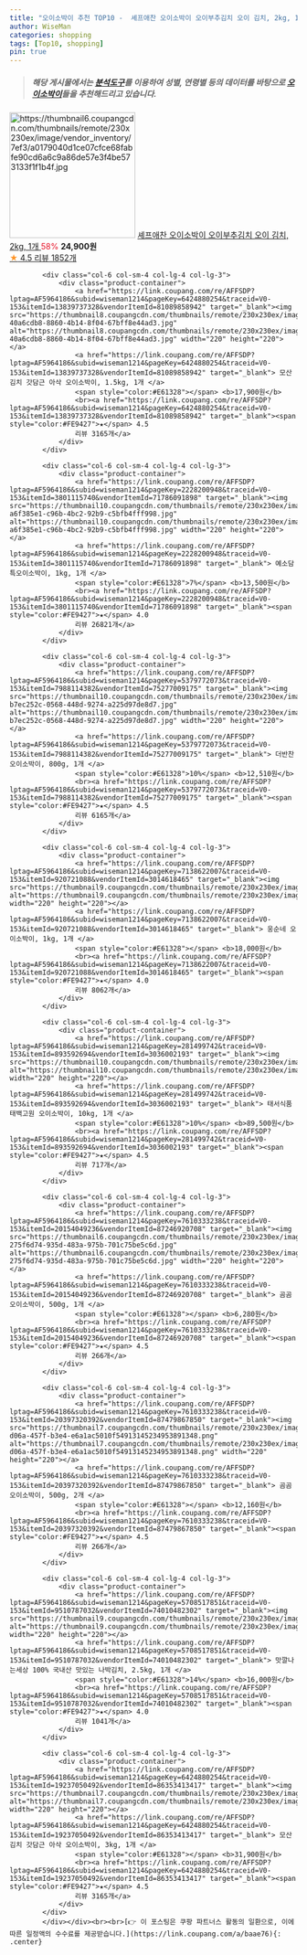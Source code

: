 ```yaml
---
title: "오이소박이 추천 TOP10 -  셰프애찬 오이소박이 오이부추김치 오이 김치, 2kg, 1개 "
author: WiseMan
categories: shopping
tags: [Top10, shopping]
pin: true
---
```


> ##### 해당 게시물에서는 [**분석도구**](https://itemscout.io/)를 이용하여 **성별**, **연령별** 등의 데이터를 바탕으로 [**오이소박이**](https://link.coupang.com/a/baae76)들을 추천해드리고 있습니다.
<div class="container"><div class="row">
            <div class="col-6 col-sm-4 col-lg-4 col-lg-3">
                <div class="product-container">
                    <a href="https://link.coupang.com/re/AFFSDP?lptag=AF5964186&subid=wiseman1214&pageKey=7418200823&traceid=V0-153&itemId=20271903414&vendorItemId=77069470329" target="_blank"><img src="https://thumbnail6.coupangcdn.com/thumbnails/remote/230x230ex/image/vendor_inventory/7ef3/a0179040d1ce07cfce68fabfe90cd6a6c9a86de57e3f4be573133f1f1b4f.jpg" alt="https://thumbnail6.coupangcdn.com/thumbnails/remote/230x230ex/image/vendor_inventory/7ef3/a0179040d1ce07cfce68fabfe90cd6a6c9a86de57e3f4be573133f1f1b4f.jpg" width="220" height="220"></a>
                    <a href="https://link.coupang.com/re/AFFSDP?lptag=AF5964186&subid=wiseman1214&pageKey=7418200823&traceid=V0-153&itemId=20271903414&vendorItemId=77069470329" target="_blank"> 셰프애찬 오이소박이 오이부추김치 오이 김치, 2kg, 1개 </a>
                    <span style="color:#E61328">58%</span> <b>24,900원</b>
                    <br><a href="https://link.coupang.com/re/AFFSDP?lptag=AF5964186&subid=wiseman1214&pageKey=7418200823&traceid=V0-153&itemId=20271903414&vendorItemId=77069470329" target="_blank"><span style="color:#FE9427">★</span> 4.5
                    리뷰 1852개</a>
                </div>
            </div>
            
            <div class="col-6 col-sm-4 col-lg-4 col-lg-3">
                <div class="product-container">
                    <a href="https://link.coupang.com/re/AFFSDP?lptag=AF5964186&subid=wiseman1214&pageKey=6424880254&traceid=V0-153&itemId=13839737328&vendorItemId=81089858942" target="_blank"><img src="https://thumbnail8.coupangcdn.com/thumbnails/remote/230x230ex/image/retail/images/1999977267357531-40a6cdb8-8860-4b14-8f04-67bff8e44ad3.jpg" alt="https://thumbnail8.coupangcdn.com/thumbnails/remote/230x230ex/image/retail/images/1999977267357531-40a6cdb8-8860-4b14-8f04-67bff8e44ad3.jpg" width="220" height="220"></a>
                    <a href="https://link.coupang.com/re/AFFSDP?lptag=AF5964186&subid=wiseman1214&pageKey=6424880254&traceid=V0-153&itemId=13839737328&vendorItemId=81089858942" target="_blank"> 모산김치 갓담근 아삭 오이소박이, 1.5kg, 1개 </a>
                    <span style="color:#E61328"></span> <b>17,900원</b>
                    <br><a href="https://link.coupang.com/re/AFFSDP?lptag=AF5964186&subid=wiseman1214&pageKey=6424880254&traceid=V0-153&itemId=13839737328&vendorItemId=81089858942" target="_blank"><span style="color:#FE9427">★</span> 4.5
                    리뷰 3165개</a>
                </div>
            </div>
            
            <div class="col-6 col-sm-4 col-lg-4 col-lg-3">
                <div class="product-container">
                    <a href="https://link.coupang.com/re/AFFSDP?lptag=AF5964186&subid=wiseman1214&pageKey=2228200948&traceid=V0-153&itemId=3801115740&vendorItemId=71786091898" target="_blank"><img src="https://thumbnail10.coupangcdn.com/thumbnails/remote/230x230ex/image/retail/images/33888630793930-a6f385e1-c96b-4bc2-92b9-c5bfb4fff998.jpg" alt="https://thumbnail10.coupangcdn.com/thumbnails/remote/230x230ex/image/retail/images/33888630793930-a6f385e1-c96b-4bc2-92b9-c5bfb4fff998.jpg" width="220" height="220"></a>
                    <a href="https://link.coupang.com/re/AFFSDP?lptag=AF5964186&subid=wiseman1214&pageKey=2228200948&traceid=V0-153&itemId=3801115740&vendorItemId=71786091898" target="_blank"> 예소담 특오이소박이, 1kg, 1개 </a>
                    <span style="color:#E61328">7%</span> <b>13,500원</b>
                    <br><a href="https://link.coupang.com/re/AFFSDP?lptag=AF5964186&subid=wiseman1214&pageKey=2228200948&traceid=V0-153&itemId=3801115740&vendorItemId=71786091898" target="_blank"><span style="color:#FE9427">★</span> 4.0
                    리뷰 26821개</a>
                </div>
            </div>
            
            <div class="col-6 col-sm-4 col-lg-4 col-lg-3">
                <div class="product-container">
                    <a href="https://link.coupang.com/re/AFFSDP?lptag=AF5964186&subid=wiseman1214&pageKey=5379772073&traceid=V0-153&itemId=7988114382&vendorItemId=75277009175" target="_blank"><img src="https://thumbnail10.coupangcdn.com/thumbnails/remote/230x230ex/image/retail/images/70441327945667-b7ec252c-0568-448d-9274-a225d97de8d7.jpg" alt="https://thumbnail10.coupangcdn.com/thumbnails/remote/230x230ex/image/retail/images/70441327945667-b7ec252c-0568-448d-9274-a225d97de8d7.jpg" width="220" height="220"></a>
                    <a href="https://link.coupang.com/re/AFFSDP?lptag=AF5964186&subid=wiseman1214&pageKey=5379772073&traceid=V0-153&itemId=7988114382&vendorItemId=75277009175" target="_blank"> 더반찬 오이소박이, 800g, 1개 </a>
                    <span style="color:#E61328">10%</span> <b>12,510원</b>
                    <br><a href="https://link.coupang.com/re/AFFSDP?lptag=AF5964186&subid=wiseman1214&pageKey=5379772073&traceid=V0-153&itemId=7988114382&vendorItemId=75277009175" target="_blank"><span style="color:#FE9427">★</span> 4.5
                    리뷰 6165개</a>
                </div>
            </div>
            
            <div class="col-6 col-sm-4 col-lg-4 col-lg-3">
                <div class="product-container">
                    <a href="https://link.coupang.com/re/AFFSDP?lptag=AF5964186&subid=wiseman1214&pageKey=7138622007&traceid=V0-153&itemId=920721088&vendorItemId=3014618465" target="_blank"><img src="https://thumbnail9.coupangcdn.com/thumbnails/remote/230x230ex/image/vendor_inventory/f103/5b3b02768ce5b7ec15c6ffc238a07f981f1cb98b0e17daaf26758b928256.jpg" alt="https://thumbnail9.coupangcdn.com/thumbnails/remote/230x230ex/image/vendor_inventory/f103/5b3b02768ce5b7ec15c6ffc238a07f981f1cb98b0e17daaf26758b928256.jpg" width="220" height="220"></a>
                    <a href="https://link.coupang.com/re/AFFSDP?lptag=AF5964186&subid=wiseman1214&pageKey=7138622007&traceid=V0-153&itemId=920721088&vendorItemId=3014618465" target="_blank"> 웅순네 오이소박이, 1kg, 1개 </a>
                    <span style="color:#E61328"></span> <b>18,000원</b>
                    <br><a href="https://link.coupang.com/re/AFFSDP?lptag=AF5964186&subid=wiseman1214&pageKey=7138622007&traceid=V0-153&itemId=920721088&vendorItemId=3014618465" target="_blank"><span style="color:#FE9427">★</span> 4.0
                    리뷰 8062개</a>
                </div>
            </div>
            
            <div class="col-6 col-sm-4 col-lg-4 col-lg-3">
                <div class="product-container">
                    <a href="https://link.coupang.com/re/AFFSDP?lptag=AF5964186&subid=wiseman1214&pageKey=281499742&traceid=V0-153&itemId=893592694&vendorItemId=3036002193" target="_blank"><img src="https://thumbnail10.coupangcdn.com/thumbnails/remote/230x230ex/image/vendor_inventory/cdff/e627978f0fee6a1663764bf562c1c7a68f8c5962ff4e2a23393da1b037ca.jpg" alt="https://thumbnail10.coupangcdn.com/thumbnails/remote/230x230ex/image/vendor_inventory/cdff/e627978f0fee6a1663764bf562c1c7a68f8c5962ff4e2a23393da1b037ca.jpg" width="220" height="220"></a>
                    <a href="https://link.coupang.com/re/AFFSDP?lptag=AF5964186&subid=wiseman1214&pageKey=281499742&traceid=V0-153&itemId=893592694&vendorItemId=3036002193" target="_blank"> 태서식품 태백고원 오이소박이, 10kg, 1개 </a>
                    <span style="color:#E61328">10%</span> <b>89,500원</b>
                    <br><a href="https://link.coupang.com/re/AFFSDP?lptag=AF5964186&subid=wiseman1214&pageKey=281499742&traceid=V0-153&itemId=893592694&vendorItemId=3036002193" target="_blank"><span style="color:#FE9427">★</span> 4.5
                    리뷰 717개</a>
                </div>
            </div>
            
            <div class="col-6 col-sm-4 col-lg-4 col-lg-3">
                <div class="product-container">
                    <a href="https://link.coupang.com/re/AFFSDP?lptag=AF5964186&subid=wiseman1214&pageKey=7610333238&traceid=V0-153&itemId=20154049236&vendorItemId=87246920708" target="_blank"><img src="https://thumbnail6.coupangcdn.com/thumbnails/remote/230x230ex/image/retail/images/4721343322800504-275f6d74-935d-483a-975b-701c75be5c6d.jpg" alt="https://thumbnail6.coupangcdn.com/thumbnails/remote/230x230ex/image/retail/images/4721343322800504-275f6d74-935d-483a-975b-701c75be5c6d.jpg" width="220" height="220"></a>
                    <a href="https://link.coupang.com/re/AFFSDP?lptag=AF5964186&subid=wiseman1214&pageKey=7610333238&traceid=V0-153&itemId=20154049236&vendorItemId=87246920708" target="_blank"> 곰곰 오이소박이, 500g, 1개 </a>
                    <span style="color:#E61328"></span> <b>6,280원</b>
                    <br><a href="https://link.coupang.com/re/AFFSDP?lptag=AF5964186&subid=wiseman1214&pageKey=7610333238&traceid=V0-153&itemId=20154049236&vendorItemId=87246920708" target="_blank"><span style="color:#FE9427">★</span> 4.5
                    리뷰 266개</a>
                </div>
            </div>
            
            <div class="col-6 col-sm-4 col-lg-4 col-lg-3">
                <div class="product-container">
                    <a href="https://link.coupang.com/re/AFFSDP?lptag=AF5964186&subid=wiseman1214&pageKey=7610333238&traceid=V0-153&itemId=20397320392&vendorItemId=87479867850" target="_blank"><img src="https://thumbnail7.coupangcdn.com/thumbnails/remote/230x230ex/image/retail/images/787edfff-d06a-457f-b3e4-e6a1ac5010f54913145234953891348.png" alt="https://thumbnail7.coupangcdn.com/thumbnails/remote/230x230ex/image/retail/images/787edfff-d06a-457f-b3e4-e6a1ac5010f54913145234953891348.png" width="220" height="220"></a>
                    <a href="https://link.coupang.com/re/AFFSDP?lptag=AF5964186&subid=wiseman1214&pageKey=7610333238&traceid=V0-153&itemId=20397320392&vendorItemId=87479867850" target="_blank"> 곰곰 오이소박이, 500g, 2개 </a>
                    <span style="color:#E61328"></span> <b>12,160원</b>
                    <br><a href="https://link.coupang.com/re/AFFSDP?lptag=AF5964186&subid=wiseman1214&pageKey=7610333238&traceid=V0-153&itemId=20397320392&vendorItemId=87479867850" target="_blank"><span style="color:#FE9427">★</span> 4.5
                    리뷰 266개</a>
                </div>
            </div>
            
            <div class="col-6 col-sm-4 col-lg-4 col-lg-3">
                <div class="product-container">
                    <a href="https://link.coupang.com/re/AFFSDP?lptag=AF5964186&subid=wiseman1214&pageKey=5708517851&traceid=V0-153&itemId=9510787032&vendorItemId=74010482302" target="_blank"><img src="https://thumbnail9.coupangcdn.com/thumbnails/remote/230x230ex/image/vendor_inventory/356d/03ff104a9b7430631d68e5e00f41e5ddf31e00208f3b9454cc99c0aa3868.jpg" alt="https://thumbnail9.coupangcdn.com/thumbnails/remote/230x230ex/image/vendor_inventory/356d/03ff104a9b7430631d68e5e00f41e5ddf31e00208f3b9454cc99c0aa3868.jpg" width="220" height="220"></a>
                    <a href="https://link.coupang.com/re/AFFSDP?lptag=AF5964186&subid=wiseman1214&pageKey=5708517851&traceid=V0-153&itemId=9510787032&vendorItemId=74010482302" target="_blank"> 맛깔나는세상 100% 국내산 맛있는 나박김치, 2.5kg, 1개 </a>
                    <span style="color:#E61328">14%</span> <b>16,000원</b>
                    <br><a href="https://link.coupang.com/re/AFFSDP?lptag=AF5964186&subid=wiseman1214&pageKey=5708517851&traceid=V0-153&itemId=9510787032&vendorItemId=74010482302" target="_blank"><span style="color:#FE9427">★</span> 4.0
                    리뷰 1041개</a>
                </div>
            </div>
            
            <div class="col-6 col-sm-4 col-lg-4 col-lg-3">
                <div class="product-container">
                    <a href="https://link.coupang.com/re/AFFSDP?lptag=AF5964186&subid=wiseman1214&pageKey=6424880254&traceid=V0-153&itemId=19237050492&vendorItemId=86353413417" target="_blank"><img src="https://thumbnail7.coupangcdn.com/thumbnails/remote/230x230ex/image/rs_quotation_api/hrt2kkuq/ef7aed69eb7e4710b2304db77f8ebda0.jpg" alt="https://thumbnail7.coupangcdn.com/thumbnails/remote/230x230ex/image/rs_quotation_api/hrt2kkuq/ef7aed69eb7e4710b2304db77f8ebda0.jpg" width="220" height="220"></a>
                    <a href="https://link.coupang.com/re/AFFSDP?lptag=AF5964186&subid=wiseman1214&pageKey=6424880254&traceid=V0-153&itemId=19237050492&vendorItemId=86353413417" target="_blank"> 모산김치 갓담근 아삭 오이소박이, 3kg, 1개 </a>
                    <span style="color:#E61328"></span> <b>31,900원</b>
                    <br><a href="https://link.coupang.com/re/AFFSDP?lptag=AF5964186&subid=wiseman1214&pageKey=6424880254&traceid=V0-153&itemId=19237050492&vendorItemId=86353413417" target="_blank"><span style="color:#FE9427">★</span> 4.5
                    리뷰 3165개</a>
                </div>
            </div>
            </div></div><br><br>[👉 이 포스팅은 쿠팡 파트너스 활동의 일환으로, 이에 따른 일정액의 수수료를 제공받습니다.](https://link.coupang.com/a/baae76){: .center}